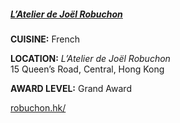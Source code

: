 <h5><a href="https://www.robuchon.hk/" target="_blank" onclick="ga('send', 'event', 'OutBoundLinks', 'https://www.robuchon.hk/', 'L’Atelier de Joël Robuchon');">L’Atelier de Joël Robuchon</a></h5>

**CUISINE:** French

**LOCATION:** *L’Atelier de Joël Robuchon*<br>
15 Queen’s Road, Central, Hong Kong

**AWARD LEVEL:** Grand Award

<a href="https://www.robuchon.hk/" target="_blank" onclick="ga('send', 'event', 'OutBoundLinks', 'https://www.robuchon.hk/', 'L’Atelier de Joël Robuchon');">robuchon.hk/</a>
